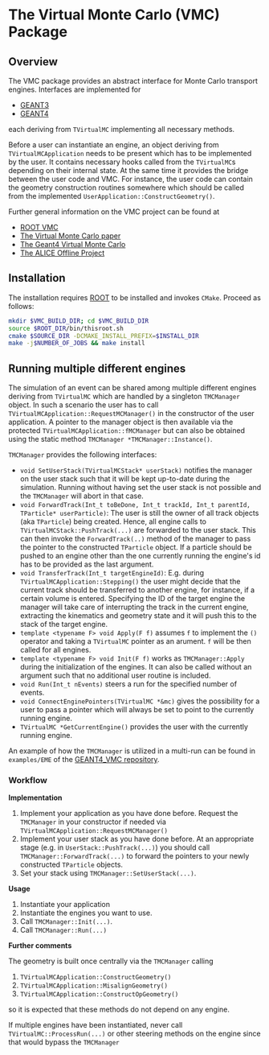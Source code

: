 # The Virtual Monte Carlo (VMC) Package

## Overview

The VMC package provides an abstract interface for Monte Carlo transport engines. Interfaces are implemented for
* [GEANT3](https://github.com/vmc-project/geant3)
* [GEANT4](https://github.com/vmc-project/geant4_vmc)

each deriving from `TVirtualMC` implementing all necessary methods.

Before a user can instantiate an engine, an object deriving from `TVirtualMCApplication` needs to be present which has to be implemented by the user. It contains necessary hooks called from the `TVirtualMC`s depending on their internal state. At the same time it provides the bridge between the user code and VMC. For instance, the user code can contain the geometry construction routines somewhere which should be called from the implemented `UserApplication::ConstructGeometry()`.

Further general information on the VMC project can be found at

* [ROOT VMC](https://root.cern.ch/vmc)
* [The Virtual Monte Carlo paper](http://www.slac.stanford.edu/econf/C0303241/proc/papers/THJT006.PDF)
* [The Geant4 Virtual Monte Carlo](https://root.cern.ch/geant4-vmc)
* [The ALICE Offline Project](http://aliceinfo.cern.ch/Offline)

## Installation

The installation requires [ROOT](https://github.com/root-project/root) to be installed and invokes `CMake`. Proceed as follows:
```bash
mkdir $VMC_BUILD_DIR; cd $VMC_BUILD_DIR
source $ROOT_DIR/bin/thisroot.sh
cmake $SOURCE_DIR -DCMAKE_INSTALL_PREFIX=$INSTALL_DIR
make -j$NUMBER_OF_JOBS && make install
```

## Running multiple different engines

The simulation of an event can be shared among multiple different engines deriving from `TVirtualMC` which are handled by a singleton `TMCManager` object. In such a scenario the user has to call `TVirtualMCApplication::RequestMCManager()` in the constructor of the user application. A pointer to the manager object is then available via the protected `TVirtualMCApplication::fMCManager` but can also be obtained using the static method `TMCManager *TMCManager::Instance()`.

`TMCManager` provides the following interfaces:

* `void SetUserStack(TVirtualMCStack* userStack)` notifies the manager on the user stack such that it will be kept up-to-date during the simulation. Running without having set the user stack is not possible and the `TMCManager` will abort in that case.
* `void ForwardTrack(Int_t toBeDone, Int_t trackId, Int_t parentId, TParticle* userParticle)`: The user is still the owner of all track objects (aka `TParticle`) being created. Hence, all engine calls to `TVirtualMCStack::PushTrack(...)` are forwarded to the user stack. This can then invoke the `ForwardTrack(..)` method of the manager to pass the pointer to the constructed `TParticle` object. If a particle should be pushed to an engine other than the one currently running the engine's id has to be provided as the last argument.
* `void TransferTrack(Int_t targetEngineId)`: E.g. during `TVirtualMCApplication::Stepping()` the user might decide that the current track should be transferred to another engine, for instance, if a certain volume is entered. Specifying the ID of the target engine the manager will take care of interrupting the track in the current engine, extracting the kinematics and geometry state and it will push this to the stack of the target engine.
* `template <typename F> void Apply(F f)` assumes `f` to implement the `()` operator and taking a `TVirtualMC` pointer as an arument. `f` will be then called for all engines.
* `template <typename F> void Init(F f)` works as `TMCManager::Apply` during the initialization of the engines. It can also be called without an argument such that no additional user routine is included.
* `void Run(Int_t nEvents)` steers a run for the specified number of events.
* `void ConnectEnginePointers(TVirtualMC *&mc)` gives the possibility for a user to pass a pointer which will always be set to point to the currently running engine.
* `TVirtualMC *GetCurrentEngine()` provides the user with the currently running engine.

An example of how the `TMCManager` is utilized in a multi-run can be found in `examples/EME` of the [GEANT4_VMC repository](https://github.com/vmc-project/geant4_vmc).

### Workflow

**Implementation**
1. Implement your application as you have done before. Request the `TMCManager` in your constructor if needed via `TVirtualMCApplication::RequestMCManager()`
2. Implement your user stack as you have done before. At an appropriate stage (e.g. in `UserStack::PushTrack(...)`) you should call `TMCManager::ForwardTrack(...)` to forward the pointers to your newly constructed `TParticle` objects.
3. Set your stack using `TMCManager::SetUserStack(...)`.

**Usage**
1. Instantiate your application
2. Instantiate the engines you want to use.
3. Call `TMCManager::Init(...)`.
4. Call `TMCManager::Run(...)`

**Further comments**

The geometry is built once centrally via the `TMCManager` calling

1. `TVirtualMCApplication::ConstructGeometry()`
2. `TVirtualMCApplication::MisalignGeometry()`
2. `TVirtualMCApplication::ConstructOpGeometry()`

so it is expected that these methods do not depend on any engine.

If multiple engines have been instantiated, never call `TVirtualMC::ProcessRun(...)` or other steering methods on the engine since that would bypass the `TMCManager`
